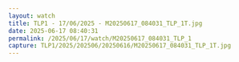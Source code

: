 ```yaml
---
layout: watch
title: TLP1 - 17/06/2025 - M20250617_084031_TLP_1T.jpg
date: 2025-06-17 08:40:31
permalink: /2025/06/17/watch/M20250617_084031_TLP_1
capture: TLP1/2025/202506/20250616/M20250617_084031_TLP_1T.jpg
---
```


